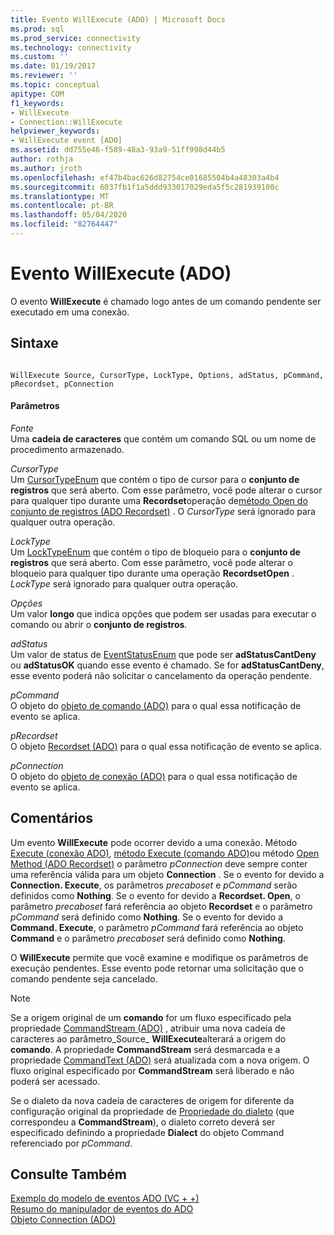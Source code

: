 ```yaml
---
title: Evento WillExecute (ADO) | Microsoft Docs
ms.prod: sql
ms.prod_service: connectivity
ms.technology: connectivity
ms.custom: ''
ms.date: 01/19/2017
ms.reviewer: ''
ms.topic: conceptual
apitype: COM
f1_keywords:
- WillExecute
- Connection::WillExecute
helpviewer_keywords:
- WillExecute event [ADO]
ms.assetid: dd755e46-f589-48a3-93a9-51ff998d44b5
author: rothja
ms.author: jroth
ms.openlocfilehash: ef47b4bac626d82754ce01685504b4a48303a4b4
ms.sourcegitcommit: 6037fb1f1a5ddd933017029eda5f5c281939100c
ms.translationtype: MT
ms.contentlocale: pt-BR
ms.lasthandoff: 05/04/2020
ms.locfileid: "82764447"
---
```

# <a name="willexecute-event-ado"></a>Evento WillExecute (ADO)
O evento **WillExecute** é chamado logo antes de um comando pendente ser executado em uma conexão.  
  
## <a name="syntax"></a>Sintaxe  
  
```  
  
WillExecute Source, CursorType, LockType, Options, adStatus, pCommand, pRecordset, pConnection  
```  
  
#### <a name="parameters"></a>Parâmetros  
 *Fonte*  
 Uma **cadeia de caracteres** que contém um comando SQL ou um nome de procedimento armazenado.  
  
 *CursorType*  
 Um [CursorTypeEnum](../../../ado/reference/ado-api/cursortypeenum.md) que contém o tipo de cursor para o **conjunto de registros** que será aberto. Com esse parâmetro, você pode alterar o cursor para qualquer tipo durante uma **Recordset**operação de[método Open do conjunto de registros (ADO Recordset)](../../../ado/reference/ado-api/open-method-ado-recordset.md) . O *CursorType* será ignorado para qualquer outra operação.  
  
 *LockType*  
 Um [LockTypeEnum](../../../ado/reference/ado-api/locktypeenum.md) que contém o tipo de bloqueio para o **conjunto de registros** que será aberto. Com esse parâmetro, você pode alterar o bloqueio para qualquer tipo durante uma operação **RecordsetOpen** . *LockType* será ignorado para qualquer outra operação.  
  
 *Opções*  
 Um valor **longo** que indica opções que podem ser usadas para executar o comando ou abrir o **conjunto de registros**.  
  
 *adStatus*  
 Um valor de status de [EventStatusEnum](../../../ado/reference/ado-api/eventstatusenum.md) que pode ser **adStatusCantDeny** ou **adStatusOK** quando esse evento é chamado. Se for **adStatusCantDeny**, esse evento poderá não solicitar o cancelamento da operação pendente.  
  
 *pCommand*  
 O objeto do [objeto de comando (ADO)](../../../ado/reference/ado-api/command-object-ado.md) para o qual essa notificação de evento se aplica.  
  
 *pRecordset*  
 O objeto [Recordset (ADO)](../../../ado/reference/ado-api/recordset-object-ado.md) para o qual essa notificação de evento se aplica.  
  
 *pConnection*  
 O objeto do [objeto de conexão (ADO)](../../../ado/reference/ado-api/connection-object-ado.md) para o qual essa notificação de evento se aplica.  
  
## <a name="remarks"></a>Comentários  
 Um evento **WillExecute** pode ocorrer devido a uma conexão.  Método [Execute (conexão ADO)](../../../ado/reference/ado-api/execute-method-ado-connection.md), [método Execute (comando ADO)](../../../ado/reference/ado-api/execute-method-ado-command.md)ou método [Open Method (ADO Recordset)](../../../ado/reference/ado-api/open-method-ado-recordset.md) o parâmetro *pConnection* deve sempre conter uma referência válida para um objeto **Connection** . Se o evento for devido a **Connection. Execute**, os parâmetros *precaboset* e *pCommand* serão definidos como **Nothing**. Se o evento for devido a **Recordset. Open**, o parâmetro *precaboset* fará referência ao objeto **Recordset** e o parâmetro *pCommand* será definido como **Nothing**. Se o evento for devido a **Command. Execute**, o parâmetro *pCommand* fará referência ao objeto **Command** e o parâmetro *precaboset* será definido como **Nothing**.  
  
 O **WillExecute** permite que você examine e modifique os parâmetros de execução pendentes. Esse evento pode retornar uma solicitação que o comando pendente seja cancelado.  
  
> [!NOTE]
>  Se a origem original de um **comando** for um fluxo especificado pela propriedade [CommandStream (ADO)](../../../ado/reference/ado-api/commandstream-property-ado.md) , atribuir uma nova cadeia de caracteres ao parâmetro_Source_ **WillExecute**alterará a origem do **comando**. A propriedade **CommandStream** será desmarcada e a propriedade [CommandText (ADO)](../../../ado/reference/ado-api/commandtext-property-ado.md) será atualizada com a nova origem. O fluxo original especificado por **CommandStream** será liberado e não poderá ser acessado.  
  
 Se o dialeto da nova cadeia de caracteres de origem for diferente da configuração original da propriedade de [Propriedade do dialeto](../../../ado/reference/ado-api/dialect-property.md) (que correspondeu a **CommandStream**), o dialeto correto deverá ser especificado definindo a propriedade **Dialect** do objeto Command referenciado por *pCommand*.  
  
## <a name="see-also"></a>Consulte Também  
 [Exemplo do modelo de eventos ADO (VC + +)](../../../ado/reference/ado-api/ado-events-model-example-vc.md)   
 [Resumo do manipulador de eventos do ADO](../../../ado/guide/data/ado-event-handler-summary.md)   
 [Objeto Connection (ADO)](../../../ado/reference/ado-api/connection-object-ado.md)
